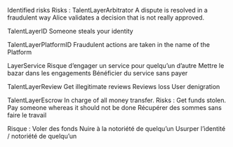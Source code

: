 Identified risks
Risks : 
TalentLayerArbitrator
A dispute is resolved in a fraudulent way
Alice validates a decision that is not really approved.

TalentLayerID 
Someone steals your identity 

TalentLayerPlatformID
Fraudulent actions are taken in the name of the Platform

LayerService
Risque d’engager un service pour quelqu’un d’autre
Mettre le bazar dans les engagements
Bénéficier du service sans payer


TalentLayerReview
Get illegitimate reviews
Reviews loss
User denigration

TalentLayerEscrow
In charge of all money transfer.
Risks : 
Get funds stolen.
Pay someone whereas it should not be done
Récupérer des sommes sans faire le travail


Risque : 
Voler des fonds
Nuire à la notoriété de quelqu’un
Usurper l’identité / notoriété de quelqu’un
